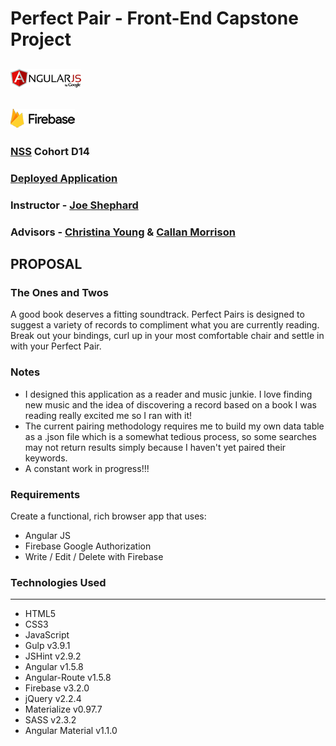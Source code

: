 # Perfect Pair - Front-End Capstone Project
## ![AngularJS](app/img/AngularJSLogo50px.png "AngularJS")
## ![Firebase ](app/img/FirebaseLogo50px.png "Firebase ")
### [NSS](http://nashvillesoftwareschool.com/) Cohort D14
### [Deployed Application](https://perfect-pairs.firebaseapp.com/#/login)
### Instructor - [Joe Shephard](https://github.com/JoeShep) 
### Advisors - [Christina Young](https://github.com/ChristinaJYoung) & [Callan Morrison](https://github.com/morecallan)

## PROPOSAL
### The Ones and Twos
A good book deserves a fitting soundtrack. Perfect Pairs is designed to suggest a variety of records to compliment what you
are currently reading. Break out your bindings, curl up in your most comfortable chair and settle in with your Perfect Pair.

### Notes
- I designed this application as a reader and music junkie. I love finding new music and the idea of discovering a record
based on a book I was reading really excited me so I ran with it!
- The current pairing methodology requires me to build my own data table as a .json file which is a somewhat tedious process, so
some searches may not return results simply because I haven't yet paired their keywords. 
- A constant work in progress!!!

### Requirements
Create a functional, rich browser app that uses:
  - Angular JS
  - Firebase Google Authorization
  - Write / Edit / Delete with Firebase

### Technologies Used
---

  - HTML5
  - CSS3
  - JavaScript
  - Gulp v3.9.1
  - JSHint v2.9.2
  - Angular v1.5.8
  - Angular-Route v1.5.8
  - Firebase v3.2.0
  - jQuery v2.2.4
  - Materialize v0.97.7
  - SASS v2.3.2
  - Angular Material v1.1.0

